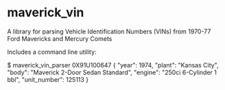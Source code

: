 maverick_vin
============
A library for parsing Vehicle Identification Numbers (VINs) from 1970-77 Ford Mavericks and Mercury Comets

Includes a command line utility:

$ maverick_vin_parser 0X91U100647
{
  "year": 1974,
  "plant": "Kansas City",
  "body": "Maverick 2-Door Sedan Standard",
  "engine": "250ci 6-Cylinder 1 bbl",
  "unit_number": 125113
}